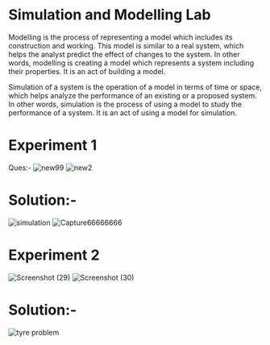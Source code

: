 # Simulation and Modelling Lab
Modelling is the process of representing a model which includes its construction and working. This model is similar to a real system, which helps the analyst predict the effect of changes to the system. In other words, modelling is creating a model which represents a system including their properties. It is an act of building a model.

Simulation of a system is the operation of a model in terms of time or space, which helps analyze the performance of an existing or a proposed system. In other words, simulation is the process of using a model to study the performance of a system. It is an act of using a model for simulation.

# Experiment 1

Ques:-
![new99](https://user-images.githubusercontent.com/77485368/127199680-d778cb52-5284-444c-99d6-721a01429145.PNG)
![new2](https://user-images.githubusercontent.com/77485368/127199729-c1f17fa8-1716-4631-b6ed-52494022c42a.PNG)


# Solution:-






![simulation](https://user-images.githubusercontent.com/77485368/127123789-79a6c565-d6f5-4c21-80ee-732543d22827.PNG)
![Capture66666666](https://user-images.githubusercontent.com/77485368/127123755-cb6c42f8-4766-46f7-b049-6766fafa670c.PNG)



# Experiment 2
![Screenshot (29)](https://user-images.githubusercontent.com/77485368/127749535-1469b597-1a6b-442e-905a-3351d60bc4dc.png)
![Screenshot (30)](https://user-images.githubusercontent.com/77485368/127749537-762ba25e-1bea-4e16-b1ba-c9d9096018e7.png)



# Solution:-

![tyre problem](https://user-images.githubusercontent.com/77485368/127749497-388360cd-d941-4b13-a05c-f9fef4f758ea.jpeg)





